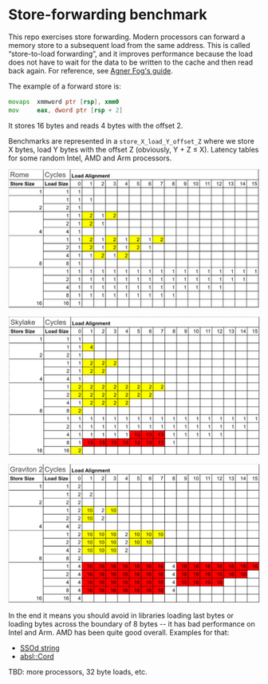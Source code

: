 # Store-forwarding benchmark

This repo exercises store forwarding. Modern processors can forward a memory store to a subsequent load from the same address. This is called “store-to-load forwarding”, and it improves performance because the load does not have to wait for the data to be written to the cache and then read back again. For reference, see [Agner Fog's guide](https://www.agner.org/optimize/microarchitecture.pdf).

The example of a forward store is:

```asm
movaps  xmmword ptr [rsp], xmm0
mov     eax, dword ptr [rsp + 2]
```

It stores 16 bytes and reads 4 bytes with the offset 2.

Benchmarks are represented in a `store_X_load_Y_offset_Z` where we store X bytes, load Y bytes with the offset Z (obviously, Y + Z $\leq$ X). Latency tables for some random Intel, AMD and Arm processors.

![Rome](media/rome.png)

![Skylake](media/skylake.png)

![Graviton 2](media/graviton2.png)

In the end it means you should avoid in libraries loading last bytes or loading bytes across the boundary of 8 bytes -- it has bad performance on Intel and Arm. AMD has been quite good overall. Examples for that:

* [SSOd string](https://github.com/llvm/llvm-project/blob/823ce6ad18d3c216a411ca3d98a4fcc9cd11d278/libcxx/include/string#L714)
* [absl::Cord](https://github.com/abseil/abseil-cpp/blob/df19c209961b44299aa047d7db0d3972d94a2d0b/absl/strings/internal/cord_internal.h#L601)

TBD: more processors, 32 byte loads, etc.
